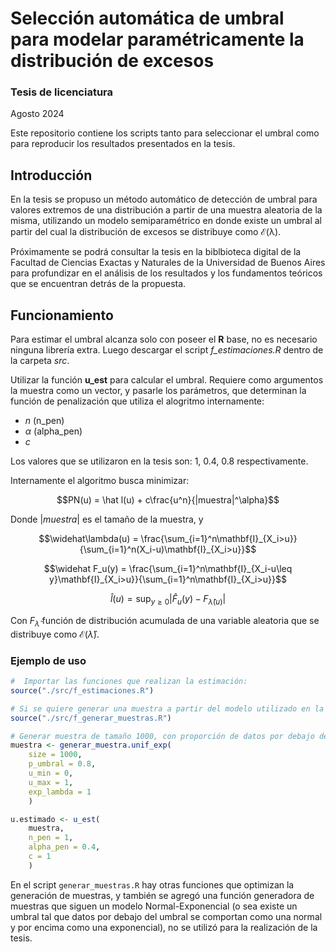 # Selección automática de umbral para modelar paramétricamente la distribución de excesos
### Tesis de licenciatura 
Agosto 2024

Este repositorio contiene los scripts tanto para seleccionar el umbral como para reproducir los resultados presentados en la tesis.

## Introducción
En la tesis se propuso un método automático de detección de umbral para valores extremos de una distribución a partir de una muestra aleatoria de la misma, utilizando un modelo semiparamétrico en donde existe un umbral al partir del cual la distribución de excesos se distribuye como $\mathcal{E(\lambda)}$.

Próximamente se podrá consultar la tesis en la biblbioteca digital de la Facultad de Ciencias Exactas y Naturales de la Universidad de Buenos Aires para profundizar en el análisis de los resultados y los fundamentos teóricos que se encuentran detrás de la propuesta.

## Funcionamiento
Para estimar el umbral alcanza solo con poseer el **R** base, no es necesario ninguna librería extra.
Luego descargar el script _f\_estimaciones.R_ dentro de la carpeta _src_. 

Utilizar la función **u_est** para calcular el umbral. Requiere como argumentos la muestra como un vector, y pasarle los parámetros, que determinan la función de penalización que utiliza el alogritmo internamente:
- $n$ (n_pen)
- $\alpha$ (alpha_pen)
- $c$

Los valores que se utilizaron en la tesis son: $1,\ 0.4,\ 0.8$ respectivamente.

Internamente el algoritmo busca minimizar:
``` math
PN(u) = \hat l(u) + c\frac{u^n}{|muestra|^\alpha}
```
Donde $|muestra|$ es el tamaño de la muestra, y
``` math
\widehat\lambda(u) = \frac{\sum_{i=1}^n\mathbf{I}_{X_i>u}}{\sum_{i=1}^n(X_i-u)\mathbf{I}_{X_i>u}}
```
``` math
\widehat F_u(y) = \frac{\sum_{i=1}^n\mathbf{I}_{X_i-u\leq y}\mathbf{I}_{X_i>u}}{\sum_{i=1}^n\mathbf{I}_{X_i>u}}
```
``` math
\widehat l(u) = \sup_{y\geq0} |\widehat F_u(y)-F_{\widehat\lambda(u)}|
```
Con $F_{\widehat\lambda}$ función de distribución acumulada de una variable aleatoria que se distribuye como $\mathcal{E}(\widehat\lambda)$.

### Ejemplo de uso
``` R
#  Importar las funciones que realizan la estimación:
source("./src/f_estimaciones.R")

# Si se quiere generar una muestra a partir del modelo utilizado en la tesis importar primero el siguiente código:
source("./src/f_generar_muestras.R")

# Generar muestra de tamaño 1000, con proporción de datos por debajo del umbral igual a 0.8, con distribución de excesos por encima del umbral se distribuyen con una exponenial de parámetro 1.
muestra <- generar_muestra.unif_exp(
    size = 1000, 
    p_umbral = 0.8, 
    u_min = 0, 
    u_max = 1, 
    exp_lambda = 1
    )

u.estimado <- u_est(
    muestra,
    n_pen = 1, 
    alpha_pen = 0.4, 
    c = 1
    )
```

En el script `generar_muestras.R` hay otras funciones que optimizan la generación de muestras, y también se agregó una función generadora de muestras que siguen un modelo Normal-Exponencial (o sea existe un umbral tal que datos por debajo del umbral se comportan como una normal y por encima como una exponencial), no se utilizó para la realización de la tesis.
